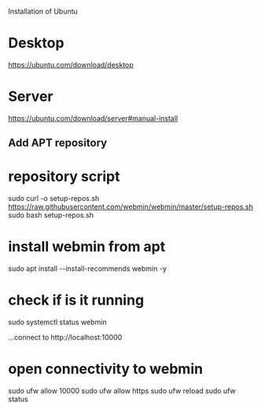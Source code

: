 Installation of Ubuntu

# Desktop
https://ubuntu.com/download/desktop

# Server
https://ubuntu.com/download/server#manual-install

## Add APT repository

# repository script
sudo curl -o setup-repos.sh https://raw.githubusercontent.com/webmin/webmin/master/setup-repos.sh
sudo bash setup-repos.sh

# install webmin from apt
sudo apt install --install-recommends webmin -y

# check if is it running
sudo systemctl status webmin

...connect to http://localhost:10000

# open connectivity to webmin
sudo ufw allow 10000
sudo ufw allow https 
sudo ufw reload
sudo ufw status

